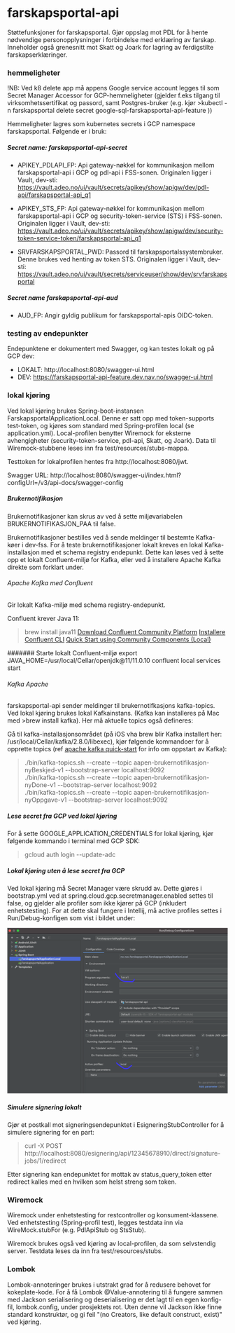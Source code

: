 # farskapsportal-api

Støttefunksjoner for farskapsportal. Gjør oppslag mot PDL for å hente nødvendige personopplysninger i forbindelse med erklæring av farskap. Inneholder
også grenesnitt mot Skatt og Joark for lagring av ferdigstilte farskapserklæringer.

### hemmeligheter

!NB: Ved k8 delete app må appens Google service account legges til som Secret Manager Accessor for GCP-hemmeligheter (gjelder f.eks tilgang til 
virksomhetssertifikat og passord, samt Postgres-bruker (e.g. kjør >kubectl -n farskapsportal delete secret google-sql-farskapsportal-api-feature ))

Hemmeligheter lagres som kubernetes secrets i GCP namespace farskapsportal. Følgende er i bruk:

##### Secret name: farskapsportal-api-secret

- APIKEY_PDLAPI_FP: Api gateway-nøkkel for kommunikasjon mellom farskapsportal-api i GCP og pdl-api i FSS-sonen. Originalen ligger i Vault, dev-sti:
  https://vault.adeo.no/ui/vault/secrets/apikey/show/apigw/dev/pdl-api/farskapsportal-api_q1

- APIKEY_STS_FP: Api gateway-nøkkel for kommunikasjon mellom farskapsportal-api i GCP og security-token-service (STS) i FSS-sonen. Originalen ligger i
  Vault, dev-sti:
  https://vault.adeo.no/ui/vault/secrets/apikey/show/apigw/dev/security-token-service-token/farskapsportal-api_q1

- SRVFARSKAPSPORTAL_PWD: Passord til farskapsportalssystembruker. Denne brukes ved henting av token STS. Originalen ligger i Vault, dev-sti:  
  https://vault.adeo.no/ui/vault/secrets/serviceuser/show/dev/srvfarskapsportal

##### Secret name farskapsportal-api-aud

- AUD_FP: Angir gyldig publikum for farskapsportal-apis OIDC-token.

### testing av endepunkter

Endepunktene er dokumentert med Swagger, og kan testes lokalt og på GCP dev:

- LOKALT: http://localhost:8080/swagger-ui.html
- DEV: https://farskapsportal-api-feature.dev.nav.no/swagger-ui.html

### lokal kjøring

Ved lokal kjøring brukes Spring-boot-instansen FarskapsportalApplicationLocal. Denne er satt opp med token-supports test-token, og kjøres som standard
med Spring-profilen local (se application.yml). Local-profilen benytter Wiremock for eksterne avhengigheter (security-token-service, pdl-api, Skatt,
og Joark). Data til Wiremock-stubbene leses inn fra test/resources/stubs-mappa.

Testtoken for lokalprofilen hentes fra http://localhost:8080/jwt.

Swagger URL: http://localhost:8080/swagger-ui/index.html?configUrl=/v3/api-docs/swagger-config

##### Brukernotifikasjon

Brukernotifikasjoner kan skrus av ved å sette miljøvariabelen BRUKERNOTIFIKASJON_PAA til false.

Brukernotifikasjoner bestilles ved å sende meldinger til bestemte Kafka-køer i dev-fss. For å teste brukernotifikasjoner lokalt kreves en lokal 
Kafka-installasjon med et schema registry endepunkt. Dette kan løses ved å sette opp et lokalt Confluent-miljø for Kafka, eller ved å installere 
Apache Kafka direkte som forklart under. 

###### Apache Kafka med Confluent
Gir lokalt Kafka-miljø med schema registry-endepunkt.

Confluent krever Java 11:
> brew install java11
[Download Confluent Community Platform](https://www.confluent.io/get-started/?_ga=2.148999541.2109970909.1623416498-1289707982.1622814896&_gac=1.15004740.1623422632.Cj0KCQjwk4yGBhDQARIsACGfAeuAR4RBBG4Kla1Ix-I5DlHZSKFA3NvuJxoCUWyYimTVHsl2R_Ds7hgaAkomEALw_wcB#confluent-platform)
[Installere Confluent CLI](https://docs.confluent.io/confluent-cli/current/install.html)
[Quick Start using Community Components (Local)](https://docs.confluent.io/5.1.3/quickstart/cos-quickstart.html)

####### Starte lokalt Confluent-miljø
export JAVA_HOME=/usr/local/Cellar/openjdk@11/11.0.10
confluent local services start

###### Kafka Apache
farskapsportal-api sender meldinger til brukernotifkasjons kafka-topics. Ved lokal kjøring brukes lokal Kafkainstans. (Kafka kan installeres på Mac 
med >brew install kafka). Her må aktuelle topics også defineres:

Gå til kafka-installasjonsområdet (på iOS vha brew blir Kafka installert her: /usr/local/Cellar/kafka/2.8.0/libexec), kjør følgende kommandoer for å opprette topics 
(ref [apache kafka quick-start](https://kafka.apache.org/quickstart) for info om oppstart av Kafka):

>./bin/kafka-topics.sh --create --topic aapen-brukernotifikasjon-nyBeskjed-v1 --bootstrap-server localhost:9092 \
>./bin/kafka-topics.sh --create --topic aapen-brukernotifikasjon-nyDone-v1 --bootstrap-server localhost:9092 \
>./bin/kafka-topics.sh --create --topic aapen-brukernotifikasjon-nyOppgave-v1 --bootstrap-server localhost:9092

##### Lese secret fra GCP ved lokal kjøring

For å sette GOOGLE_APPLICATION_CREDENTIALS for lokal kjøring, kjør følgende kommando i terminal med GCP SDK:

>gcloud auth login --update-adc

##### Lokal kjøring uten å lese secret fra GCP
Ved lokal kjøring må Secret Manager være skrudd av. Dette gjøres i bootstrap.yml ved at spring.cloud.gcp.secretmanager.enabled settes til false, og
gjelder alle profiler som ikke kjører på GCP (inkludert enhetstesting). For at dette skal fungere i Intellij, må active profiles settes i
Run/Debug-konfigen som vist i bildet under:

![img.png](img.png)

##### Simulere signering lokalt

Gjør et postkall mot signeringsendepunktet i EsigneringStubController for å simulere signering for en part:
 >curl -X POST http://localhost:8080/esignering/api/12345678910/direct/signature-jobs/1/redirect

Etter signering kan endepunktet for mottak av status_query_token etter redirect kalles med en hvilken som helst streng som token.

### Wiremock

Wiremock under enhetstesting for restcontroller og konsument-klassene. Ved enhetstesting (Spring-profil test), legges testdata inn via
WireMock.stubFor (e.g. PdlApiStub og StsStub).

Wiremock brukes også ved kjøring av local-profilen, da som selvstendig server. Testdata leses da inn fra test/resources/stubs.

### Lombok

Lombok-annoteringer brukes i utstrakt grad for å redusere behovet for kokeplate-kode. For å få Lombok @Value-annotering til å fungere sammen med
Jackson serialisering og deserialisering er det lagt til en egen konfig-fil, lombok.config, under prosjektets rot. Uten denne vil Jackson ikke finne
standard konstruktør, og gi feil "(no Creators, like default construct, exist)" ved kjøring. 
 

